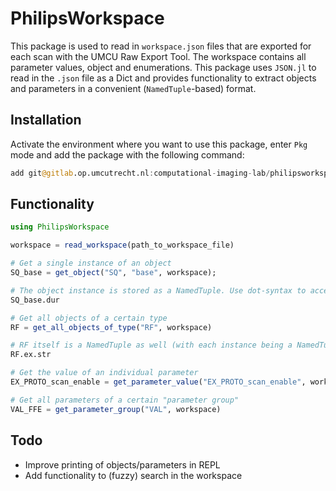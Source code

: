 # PhilipsWorkspace

This package is used to read in `workspace.json` files that are exported for each scan with the UMCU Raw Export Tool. The workspace contains all parameter values, object and enumerations. This package uses `JSON.jl` to read in the `.json` file as a Dict and provides functionality to extract objects and parameters in a convenient (`NamedTuple`-based) format.

## Installation

Activate the environment where you want to use this package, enter `Pkg` mode and add the package with the following command:

```julia
add git@gitlab.op.umcutrecht.nl:computational-imaging-lab/philipsworkspace.git
```

## Functionality

```julia
using PhilipsWorkspace

workspace = read_workspace(path_to_workspace_file)

# Get a single instance of an object
SQ_base = get_object("SQ", "base", workspace);

# The object instance is stored as a NamedTuple. Use dot-syntax to access its attributes
SQ_base.dur

# Get all objects of a certain type
RF = get_all_objects_of_type("RF", workspace)

# RF itself is a NamedTuple as well (with each instance being a NamedTuple like before)
RF.ex.str

# Get the value of an individual parameter
EX_PROTO_scan_enable = get_parameter_value("EX_PROTO_scan_enable", workspace)

# Get all parameters of a certain "parameter group"
VAL_FFE = get_parameter_group("VAL", workspace)

```

## Todo

- Improve printing of objects/parameters in REPL
- Add functionality to (fuzzy) search in the workspace